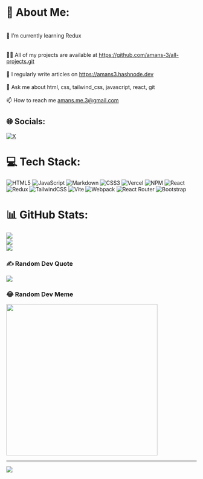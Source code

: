 # 💫 About Me:
<br>🌱 I’m currently learning Redux<br><br><br>👨‍💻 All of my projects are available at https://github.com/amans-3/all-projects.git<br><br>📝 I regularly write articles on https://amans3.hashnode.dev<br><br>💬 Ask me about html, css, tailwind_css, javascript, react, git<br><br>📫 How to reach me amans.me.3@gmail.com<br>
## 🌐 Socials:
[![X](https://img.shields.io/badge/X-black.svg?logo=X&logoColor=white)](https://x.com/amans_3) 
# 💻 Tech Stack:
![HTML5](https://img.shields.io/badge/html5-%23E34F26.svg?style=for-the-badge&logo=html5&logoColor=white) ![JavaScript](https://img.shields.io/badge/javascript-%23323330.svg?style=for-the-badge&logo=javascript&logoColor=%23F7DF1E) ![Markdown](https://img.shields.io/badge/markdown-%23000000.svg?style=for-the-badge&logo=markdown&logoColor=white) ![CSS3](https://img.shields.io/badge/css3-%231572B6.svg?style=for-the-badge&logo=css3&logoColor=white) ![Vercel](https://img.shields.io/badge/vercel-%23000000.svg?style=for-the-badge&logo=vercel&logoColor=white) ![NPM](https://img.shields.io/badge/NPM-%23CB3837.svg?style=for-the-badge&logo=npm&logoColor=white) ![React](https://img.shields.io/badge/react-%2320232a.svg?style=for-the-badge&logo=react&logoColor=%2361DAFB) ![Redux](https://img.shields.io/badge/redux-%23593d88.svg?style=for-the-badge&logo=redux&logoColor=white) ![TailwindCSS](https://img.shields.io/badge/tailwindcss-%2338B2AC.svg?style=for-the-badge&logo=tailwind-css&logoColor=white) ![Vite](https://img.shields.io/badge/vite-%23646CFF.svg?style=for-the-badge&logo=vite&logoColor=white) ![Webpack](https://img.shields.io/badge/webpack-%238DD6F9.svg?style=for-the-badge&logo=webpack&logoColor=black) ![React Router](https://img.shields.io/badge/React_Router-CA4245?style=for-the-badge&logo=react-router&logoColor=white) ![Bootstrap](https://img.shields.io/badge/bootstrap-%238511FA.svg?style=for-the-badge&logo=bootstrap&logoColor=white)
# 📊 GitHub Stats:
![](https://github-readme-stats.vercel.app/api?username=amans-3&theme=dracula&hide_border=false&include_all_commits=true&count_private=true)<br/>
![](https://github-readme-streak-stats.herokuapp.com/?user=amans-3&theme=dracula&hide_border=false)<br/>
![](https://github-readme-stats.vercel.app/api/top-langs/?username=amans-3&theme=dracula&hide_border=false&include_all_commits=true&count_private=true&layout=compact)

### ✍️ Random Dev Quote
![](https://quotes-github-readme.vercel.app/api?type=horizontal&theme=radical)

### 😂 Random Dev Meme
<img src='https://randommeme-five.vercel.app/' style="height: 400px;"/>

---
[![](https://visitcount.itsvg.in/api?id=amans-3&icon=0&color=9)](https://visitcount.itsvg.in)

<!-- Proudly created with GPRM ( https://gprm.itsvg.in ) -->

